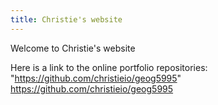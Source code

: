 ```yaml
---
title: Christie's website
---
```


Welcome to Christie's website

Here is a link to the online portfolio repositories:
<a> "https://github.com/christieio/geog5995" </a>
<a href="https://github.com/christieio/geog5995">https://github.com/christieio/geog5995</a>
